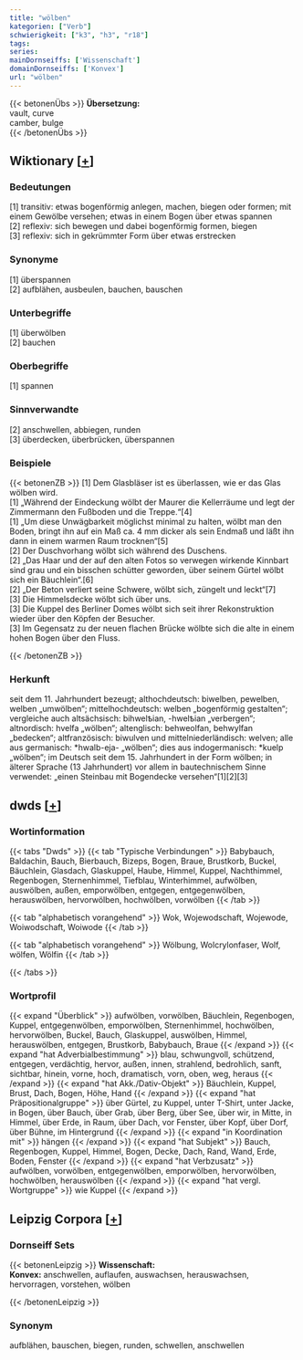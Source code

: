 ```yaml
---
title: "wölben"
kategorien: ["Verb"]
schwierigkeit: ["k3", "h3", "r18"]
tags:
series:
mainDornseiffs: ['Wissenschaft']
domainDornseiffs: ['Konvex']
url: "wölben"
---
```


{{< betonenÜbs >}}
**Übersetzung:**  
vault, curve  
camber, bulge  
{{< /betonenÜbs >}}

## Wiktionary [[+](https://de.wiktionary.org/wiki/wölben)]

### Bedeutungen
[1] transitiv: etwas bogenförmig anlegen, machen, biegen oder formen; mit einem Gewölbe versehen; etwas in einem Bogen über etwas spannen  
[2] reflexiv: sich bewegen und dabei bogenförmig formen, biegen  
[3] reflexiv: sich in gekrümmter Form über etwas erstrecken  

### Synonyme
[1] überspannen  
[2] aufblähen, ausbeulen, bauchen, bauschen  

### Unterbegriffe
[1] überwölben  
[2] bauchen  

### Oberbegriffe
[1] spannen  

### Sinnverwandte
[2] anschwellen, abbiegen, runden  
[3] überdecken, überbrücken, überspannen  

### Beispiele
{{< betonenZB >}}
[1] Dem Glasbläser ist es überlassen, wie er das Glas wölben wird.  
[1] „Während der Eindeckung wölbt der Maurer die Kellerräume und legt der Zimmermann den Fußboden und die Treppe.“[4]  
[1] „Um diese Unwägbarkeit möglichst minimal zu halten, wölbt man den Boden, bringt ihn auf ein Maß ca. 4 mm dicker als sein Endmaß und läßt ihn dann in einem warmen Raum trocknen“[5]  
[2] Der Duschvorhang wölbt sich während des Duschens.  
[2] „Das Haar und der auf den alten Fotos so verwegen wirkende Kinnbart sind grau und ein bisschen schütter geworden, über seinem Gürtel wölbt sich ein Bäuchlein“.[6]  
[2] „Der Beton verliert seine Schwere, wölbt sich, züngelt und leckt“[7]  
[3] Die Himmelsdecke wölbt sich über uns.  
[3] Die Kuppel des Berliner Domes wölbt sich seit ihrer Rekonstruktion wieder über den Köpfen der Besucher.  
[3] Im Gegensatz zu der neuen flachen Brücke wölbte sich die alte in einem hohen Bogen über den Fluss.  

{{< /betonenZB >}}
### Herkunft
seit dem 11. Jahrhundert bezeugt; althochdeutsch: biwelben, pewelben, welben „umwölben“; mittelhochdeutsch: welben „bogenförmig gestalten“; vergleiche auch altsächsisch: bihwelҍian, -hwelҍian  „verbergen“;  altnordisch: hvelfa „wölben“; altenglisch: behweolfan, behwylfan „bedecken“; altfranzösisch: biwulven und  mittelniederländisch: welven; alle aus germanisch: *hwalb-eja- „wölben“; dies aus indogermanisch: *kuelp „wölben“; im Deutsch seit dem 15. Jahrhundert in der Form wölben; in älterer Sprache (13 Jahrhundert) vor allem in bautechnischem Sinne verwendet: „einen Steinbau mit Bogendecke versehen“[1][2][3]  



## dwds [[+](https://www.dwds.de/wb/wölben)]

### Wortinformation
{{< tabs "Dwds" >}}
{{< tab "Typische Verbindungen" >}}
Babybauch, Baldachin, Bauch, Bierbauch, Bizeps, Bogen, Braue, Brustkorb, Buckel, Bäuchlein, Glasdach, Glaskuppel, Haube, Himmel, Kuppel, Nachthimmel, Regenbogen, Sternenhimmel, Tiefblau, Winterhimmel, aufwölben, auswölben, außen, emporwölben, entgegen, entgegenwölben, herauswölben, hervorwölben, hochwölben, vorwölben
{{< /tab >}}

{{< tab "alphabetisch vorangehend" >}}
Wok, Wojewodschaft, Wojewode, Woiwodschaft, Woiwode
{{< /tab >}}

{{< tab "alphabetisch vorangehend" >}}
Wölbung, Wolcrylonfaser, Wolf, wölfen, Wölfin
{{< /tab >}}

{{< /tabs >}}

### Wortprofil
{{< expand "Überblick" >}} aufwölben, vorwölben, Bäuchlein, Regenbogen, Kuppel, entgegenwölben, emporwölben, Sternenhimmel, hochwölben, hervorwölben, Buckel, Bauch, Glaskuppel, auswölben, Himmel, herauswölben, entgegen, Brustkorb, Babybauch, Braue {{< /expand >}}
{{< expand "hat Adverbialbestimmung" >}} blau, schwungvoll, schützend, entgegen, verdächtig, hervor, außen, innen, strahlend, bedrohlich, sanft, sichtbar, hinein, vorne, hoch, dramatisch, vorn, oben, weg, heraus {{< /expand >}}
{{< expand "hat Akk./Dativ-Objekt" >}} Bäuchlein, Kuppel, Brust, Dach, Bogen, Höhe, Hand {{< /expand >}}
{{< expand "hat Präpositionalgruppe" >}} über Gürtel, zu Kuppel, unter T-Shirt, unter Jacke, in Bogen, über Bauch, über Grab, über Berg, über See, über wir, in Mitte, in Himmel, über Erde, in Raum, über Dach, vor Fenster, über Kopf, über Dorf, über Bühne, im Hintergrund {{< /expand >}}
{{< expand "in Koordination mit" >}} hängen {{< /expand >}}
{{< expand "hat Subjekt" >}} Bauch, Regenbogen, Kuppel, Himmel, Bogen, Decke, Dach, Rand, Wand, Erde, Boden, Fenster {{< /expand >}}
{{< expand "hat Verbzusatz" >}} aufwölben, vorwölben, entgegenwölben, emporwölben, hervorwölben, hochwölben, herauswölben {{< /expand >}}
{{< expand "hat vergl. Wortgruppe" >}} wie Kuppel {{< /expand >}}

## Leipzig Corpora [[+](https://corpora.uni-leipzig.de/en/res?word=wölben&corpusId=deu_newscrawl-public_2018)]

### Dornseiff Sets
{{< betonenLeipzig >}}
**Wissenschaft:**  
**Konvex:** anschwellen, auflaufen, auswachsen, herauswachsen, hervorragen, vorstehen, wölben  

{{< /betonenLeipzig >}}

### Synonym
aufblähen, bauschen, biegen, runden, schwellen, anschwellen

